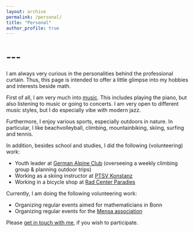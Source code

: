 ```yaml
---
layout: archive
permalink: /personal/
title: "Personal"
author_profile: true
---
```




# ---

I am always very curious in the personalities behind the professional curtain. Thus, this page is intended to offer a little glimpse into my hobbies and interests beside math.

First of all, I am very much into [music](/music). This includes playing the piano, but also listening to music or going to concerts. I am very open to different music styles, but I do especially vibe with modern jazz.

Furthermore, I enjoy various sports, especially outdoors in nature. In particular, I like beachvolleyball, climbing, mountainbiking, skiing, surfing and tennis.

In addition, besides school and studies, I did the following (volunteering) work:
* Youth leader at [German Alpine Club](https://www.alpenverein.de) (overseeing a weekly climbing group & planning outdoor trips)
* Working as a skiing instructor at [PTSV Konstanz](http://dsv-skischule-konstanz.de)
* Working in a bicycle shop at [Rad Center Paradies](https://regiostars.suedkurier.de/Profil/RAD-CENTER_Paradies_GBR_57091)

Currently, I am doing the following volunteering work:
* Organizing regular events aimed for mathematicians in Bonn
* Organizing regular events for the [Mensa association](https://www.mensa.de)

Please [get in touch with me](mailto:prinz@mpim-bonn.mpg.de), if you wish to participate.
